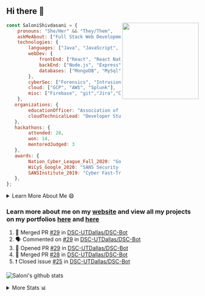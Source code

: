 ## Hi there 👋

<img align='right' src="https://storage.googleapis.com/saloni-shivdasani-resume/Saloni.png" width="200">

```javascript
const SaloniShivdasani = {
    pronouns: "She/Her" && "They/Them",
    askMeAbout: ["Full Stack Web Development", "Cloud Computing", "Cyber Security"],
    technologies: {
        languages: ["Java", "JavaScript", "SQL", "Python", "C++", "BASH", "R"],
        webDev: {
            frontEnd: ["React", "React Native", "Electron"],
            backEnd: ["Node.js", "Express", "Flask"],
            databases: ["MongoDB", "MySql"],
        },
        cyberSec: ["Forensics", "Intrusion Detection", "Security Operations", "Network and Application Penetration Testing"],
        cloud: ["GCP", "AWS", "Splunk"],
        misc: ["Firebase", "git","Jira","Confluence"]
    },
   organizations: {
        educationOfficer: "Association of Computer Machinery, UTD",
        cloudTechnicalLead: "Developer Students Club, UTD",
   },
   hackathons: {
        attended: 28,
        won: 14,
        mentoredJudged: 3
   },
   awards: {
        Nation_Cyber_League_Fall_2020: "Gold Bracket Competitor - Top 15% nationally",
        WiCyS_Google_2020: "SANS Security Training Scholarship",
        SANSInstitute_2019: "Cyber Fast-Track Game Quarter-Finalist",
   },
};
```

<!--START_SECTION:table-->
<details>

<summary>Learn More About Me 😄 </summary>

I am a junior at The University of Texas at Dallas, and I am currently majoring in Software Engineering with a concentration in Information Assurance. I am interested and have experience in full stack development, cloud computing, and cybersecurity. I hope to find opportunities where I can gain exposure to algorithm and project design. My ultimate aim is to develop futuristic products for users because I am inspired by the impact of computing on society.

I have experience in full stack web development through my participation and awards in hackathons where I have learnt and used React, Node.js, Express, MongoDB, Flask, NLTK, and React Native along with GIT, GCP, and Firebase. Last semester, I was also responsible for backend development for a project at a local NGO where I created a REST API using Node.js, Express, MongoDB and SQL and hosted it on servers using GCP. 

From my coursework and local competitions, I have skills in algorithms and data structures in Java, database management using SQL and machine learning using Python and R. I have also been a quarter-finalist in a national cybersecurity completion hosted by the SANS institute.

I am also actively involved in campus organization where I am the cloud technical lead for Developer Student Club, Mentor and Education Officer for Association of Computing Machinery, event planner for Women Mentoring Women in Engineering and IT Committee member for IEEE.

</details>

<!--END_SECTION:table-->

### Learn more about me on my [website](https://www.saloni-shivdasani.codes) and view all my projects on my portfolios [here](https://www.saloni-shivdasani.codes/projects) and  [here](http://devpost.com/SaloniS)

<!--START_SECTION:activity-->
1. 🎉 Merged PR [#29](https://github.com/DSC-UTDallas/DSC-Bot/pull/29) in [DSC-UTDallas/DSC-Bot](https://github.com/DSC-UTDallas/DSC-Bot)
2. 🗣 Commented on [#29](https://github.com/DSC-UTDallas/DSC-Bot/issues/29) in [DSC-UTDallas/DSC-Bot](https://github.com/DSC-UTDallas/DSC-Bot)
3. 💪 Opened PR [#29](https://github.com/DSC-UTDallas/DSC-Bot/pull/29) in [DSC-UTDallas/DSC-Bot](https://github.com/DSC-UTDallas/DSC-Bot)
4. 🎉 Merged PR [#28](https://github.com/DSC-UTDallas/DSC-Bot/pull/28) in [DSC-UTDallas/DSC-Bot](https://github.com/DSC-UTDallas/DSC-Bot)
5. ❗️ Closed issue [#25](https://github.com/DSC-UTDallas/DSC-Bot/issues/25) in [DSC-UTDallas/DSC-Bot](https://github.com/DSC-UTDallas/DSC-Bot)
<!--END_SECTION:activity-->

![Saloni's github stats](https://github-readme-stats.vercel.app/api?username=SaloniSS)

<!--START_SECTION:table-->
<details>

<summary>More Stats 📊 </summary>

<!--START_SECTION:waka-->
![Lines of code](https://img.shields.io/badge/From%20Hello%20World%20I%27ve%20Written-1.3%20million%20lines%20of%20code-blue)

**🐱 My Github Data** 

> 🏆 237 Contributions in the Year 2021
 > 
> 📦 546.7 kB Used in Github's Storage 
 > 
> 💼 Opted to Hire
 > 
> 📜 27 Public Repositories 
 > 
> 🔑 19 Private Repositories  
 > 
**I'm a Night 🦉** 

```text
🌞 Morning    194 commits    ████░░░░░░░░░░░░░░░░░░░░░   17.59% 
🌆 Daytime    229 commits    █████░░░░░░░░░░░░░░░░░░░░   20.76% 
🌃 Evening    374 commits    ████████░░░░░░░░░░░░░░░░░   33.91% 
🌙 Night      306 commits    ███████░░░░░░░░░░░░░░░░░░   27.74%

```
📅 **I'm Most Productive on Saturday** 

```text
Monday       105 commits    ██░░░░░░░░░░░░░░░░░░░░░░░   9.52% 
Tuesday      101 commits    ██░░░░░░░░░░░░░░░░░░░░░░░   9.16% 
Wednesday    99 commits     ██░░░░░░░░░░░░░░░░░░░░░░░   8.98% 
Thursday     68 commits     █░░░░░░░░░░░░░░░░░░░░░░░░   6.17% 
Friday       91 commits     ██░░░░░░░░░░░░░░░░░░░░░░░   8.25% 
Saturday     368 commits    ████████░░░░░░░░░░░░░░░░░   33.36% 
Sunday       271 commits    ██████░░░░░░░░░░░░░░░░░░░   24.57%

```


📊 **This Week I Spent My Time On** 

```text
⌚︎ Time Zone: America/Chicago

💬 Programming Languages: 
Other                    8 hrs 46 mins       ██████████████████░░░░░░░   71.93% 
JavaScript               2 hrs 46 mins       █████░░░░░░░░░░░░░░░░░░░░   22.72% 
Bash                     36 mins             █░░░░░░░░░░░░░░░░░░░░░░░░   5.02% 
JSON                     2 mins              ░░░░░░░░░░░░░░░░░░░░░░░░░   0.33%

```

**I Mostly Code in JavaScript** 

```text
JavaScript               24 repos            ████████████░░░░░░░░░░░░░   50.0% 
Java                     5 repos             ██░░░░░░░░░░░░░░░░░░░░░░░   10.42% 
TypeScript               5 repos             ██░░░░░░░░░░░░░░░░░░░░░░░   10.42% 
Python                   4 repos             ██░░░░░░░░░░░░░░░░░░░░░░░   8.33% 
CSS                      3 repos             █░░░░░░░░░░░░░░░░░░░░░░░░   6.25%

```



<!--END_SECTION:waka-->

<!--END_SECTION:table-->

<!--
**SaloniSS/SaloniSS** is a ✨ _special_ ✨ repository because its `README.md` (this file) appears on your GitHub profile.

Here are some ideas to get you started:

- 🔭 I’m currently working on ...
- 🌱 I’m currently learning ...
- 👯 I’m looking to collaborate on ...
- 🤔 I’m looking for help with ...
- 💬 Ask me about ...
- 📫 How to reach me: ...
- 😄 Pronouns: ...
- ⚡ Fun fact: ...
-->
